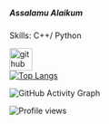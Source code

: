 ##### Assalamu Alaikum

Skills: C++/ Python

[<img src='https://cdn.jsdelivr.net/npm/simple-icons@3.0.1/icons/github.svg' alt='github' height='40'>](https://github.com/mariamsafa)  
[![Top Langs](https://github-readme-stats.vercel.app/api/top-langs/?username=mariamsafa)](https://github.com/anuraghazra/github-readme-stats)

![GitHub Activity Graph](https://activity-graph.herokuapp.com/graph?username=mariamsafa)  

![Profile views](https://gpvc.arturio.dev/mariamsafa)  
